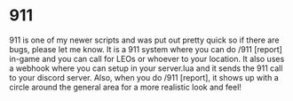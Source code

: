 # 911
911 is one of my newer scripts and was put out pretty quick so if there are bugs, please let me know. It is a 911 system where you can do /911 [report] in-game and you can call for LEOs or whoever to your location. It also uses a webhook where you can setup in your server.lua and it sends the 911 call to your discord server. Also, when you do /911 [report], it shows up with a circle around the general area for a more realistic look and feel!
